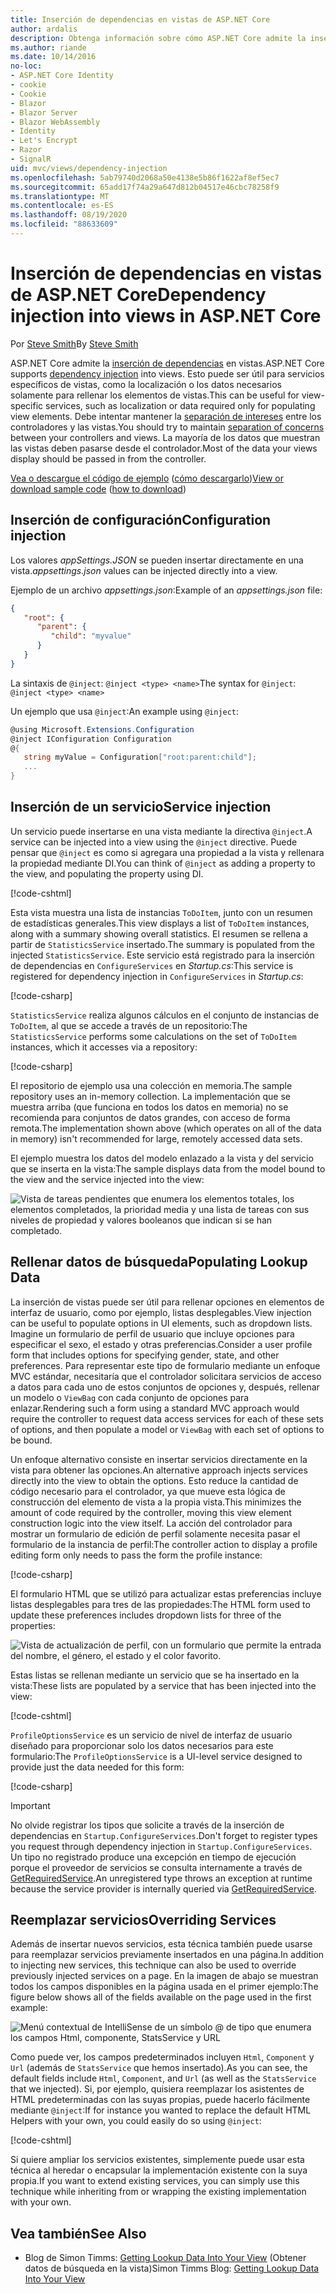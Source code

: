 ```yaml
---
title: Inserción de dependencias en vistas de ASP.NET Core
author: ardalis
description: Obtenga información sobre cómo ASP.NET Core admite la inserción de dependencias en las vistas de MVC.
ms.author: riande
ms.date: 10/14/2016
no-loc:
- ASP.NET Core Identity
- cookie
- Cookie
- Blazor
- Blazor Server
- Blazor WebAssembly
- Identity
- Let's Encrypt
- Razor
- SignalR
uid: mvc/views/dependency-injection
ms.openlocfilehash: 5ab79740d2068a50e4138e5b86f1622af8ef5ec7
ms.sourcegitcommit: 65add17f74a29a647d812b04517e46cbc78258f9
ms.translationtype: MT
ms.contentlocale: es-ES
ms.lasthandoff: 08/19/2020
ms.locfileid: "88633609"
---
```

# <a name="dependency-injection-into-views-in-aspnet-core"></a><span data-ttu-id="39d05-103">Inserción de dependencias en vistas de ASP.NET Core</span><span class="sxs-lookup"><span data-stu-id="39d05-103">Dependency injection into views in ASP.NET Core</span></span>

<span data-ttu-id="39d05-104">Por [Steve Smith](https://ardalis.com/)</span><span class="sxs-lookup"><span data-stu-id="39d05-104">By [Steve Smith](https://ardalis.com/)</span></span>

<span data-ttu-id="39d05-105">ASP.NET Core admite la [inserción de dependencias](xref:fundamentals/dependency-injection) en vistas.</span><span class="sxs-lookup"><span data-stu-id="39d05-105">ASP.NET Core supports [dependency injection](xref:fundamentals/dependency-injection) into views.</span></span> <span data-ttu-id="39d05-106">Esto puede ser útil para servicios específicos de vistas, como la localización o los datos necesarios solamente para rellenar los elementos de vistas.</span><span class="sxs-lookup"><span data-stu-id="39d05-106">This can be useful for view-specific services, such as localization or data required only for populating view elements.</span></span> <span data-ttu-id="39d05-107">Debe intentar mantener la [separación de intereses](/dotnet/standard/modern-web-apps-azure-architecture/architectural-principles#separation-of-concerns) entre los controladores y las vistas.</span><span class="sxs-lookup"><span data-stu-id="39d05-107">You should try to maintain [separation of concerns](/dotnet/standard/modern-web-apps-azure-architecture/architectural-principles#separation-of-concerns) between your controllers and views.</span></span> <span data-ttu-id="39d05-108">La mayoría de los datos que muestran las vistas deben pasarse desde el controlador.</span><span class="sxs-lookup"><span data-stu-id="39d05-108">Most of the data your views display should be passed in from the controller.</span></span>

<span data-ttu-id="39d05-109">[Vea o descargue el código de ejemplo](https://github.com/dotnet/AspNetCore.Docs/tree/master/aspnetcore/mvc/views/dependency-injection/sample) ([cómo descargarlo](xref:index#how-to-download-a-sample))</span><span class="sxs-lookup"><span data-stu-id="39d05-109">[View or download sample code](https://github.com/dotnet/AspNetCore.Docs/tree/master/aspnetcore/mvc/views/dependency-injection/sample) ([how to download](xref:index#how-to-download-a-sample))</span></span>

## <a name="configuration-injection"></a><span data-ttu-id="39d05-110">Inserción de configuración</span><span class="sxs-lookup"><span data-stu-id="39d05-110">Configuration injection</span></span>

<span data-ttu-id="39d05-111">Los valores *appSettings.JSON* se pueden insertar directamente en una vista.</span><span class="sxs-lookup"><span data-stu-id="39d05-111">*appsettings.json* values can be injected directly into a view.</span></span>

<span data-ttu-id="39d05-112">Ejemplo de un archivo *appsettings.json*:</span><span class="sxs-lookup"><span data-stu-id="39d05-112">Example of an *appsettings.json* file:</span></span>

```json
{
   "root": {
      "parent": {
         "child": "myvalue"
      }
   }
}
```

<span data-ttu-id="39d05-113">La sintaxis de `@inject`: `@inject <type> <name>`</span><span class="sxs-lookup"><span data-stu-id="39d05-113">The syntax for `@inject`: `@inject <type> <name>`</span></span>

<span data-ttu-id="39d05-114">Un ejemplo que usa `@inject`:</span><span class="sxs-lookup"><span data-stu-id="39d05-114">An example using `@inject`:</span></span>

```csharp
@using Microsoft.Extensions.Configuration
@inject IConfiguration Configuration
@{
   string myValue = Configuration["root:parent:child"];
   ...
}
```

## <a name="service-injection"></a><span data-ttu-id="39d05-115">Inserción de un servicio</span><span class="sxs-lookup"><span data-stu-id="39d05-115">Service injection</span></span>

<span data-ttu-id="39d05-116">Un servicio puede insertarse en una vista mediante la directiva `@inject`.</span><span class="sxs-lookup"><span data-stu-id="39d05-116">A service can be injected into a view using the `@inject` directive.</span></span> <span data-ttu-id="39d05-117">Puede pensar que `@inject` es como si agregara una propiedad a la vista y rellenara la propiedad mediante DI.</span><span class="sxs-lookup"><span data-stu-id="39d05-117">You can think of `@inject` as adding a property to the view, and populating the property using DI.</span></span>

[!code-cshtml[](../../mvc/views/dependency-injection/sample/src/ViewInjectSample/Views/ToDo/Index.cshtml?highlight=4,5,15,16,17)]

<span data-ttu-id="39d05-118">Esta vista muestra una lista de instancias `ToDoItem`, junto con un resumen de estadísticas generales.</span><span class="sxs-lookup"><span data-stu-id="39d05-118">This view displays a list of `ToDoItem` instances, along with a summary showing overall statistics.</span></span> <span data-ttu-id="39d05-119">El resumen se rellena a partir de `StatisticsService` insertado.</span><span class="sxs-lookup"><span data-stu-id="39d05-119">The summary is populated from the injected `StatisticsService`.</span></span> <span data-ttu-id="39d05-120">Este servicio está registrado para la inserción de dependencias en `ConfigureServices` en *Startup.cs*:</span><span class="sxs-lookup"><span data-stu-id="39d05-120">This service is registered for dependency injection in `ConfigureServices` in *Startup.cs*:</span></span>

[!code-csharp[](../../mvc/views/dependency-injection/sample/src/ViewInjectSample/Startup.cs?highlight=6,7&range=15-22)]

<span data-ttu-id="39d05-121">`StatisticsService` realiza algunos cálculos en el conjunto de instancias de `ToDoItem`, al que se accede a través de un repositorio:</span><span class="sxs-lookup"><span data-stu-id="39d05-121">The `StatisticsService` performs some calculations on the set of `ToDoItem` instances, which it accesses via a repository:</span></span>

[!code-csharp[](../../mvc/views/dependency-injection/sample/src/ViewInjectSample/Model/Services/StatisticsService.cs?highlight=15,20,25)]

<span data-ttu-id="39d05-122">El repositorio de ejemplo usa una colección en memoria.</span><span class="sxs-lookup"><span data-stu-id="39d05-122">The sample repository uses an in-memory collection.</span></span> <span data-ttu-id="39d05-123">La implementación que se muestra arriba (que funciona en todos los datos en memoria) no se recomienda para conjuntos de datos grandes, con acceso de forma remota.</span><span class="sxs-lookup"><span data-stu-id="39d05-123">The implementation shown above (which operates on all of the data in memory) isn't recommended for large, remotely accessed data sets.</span></span>

<span data-ttu-id="39d05-124">El ejemplo muestra los datos del modelo enlazado a la vista y del servicio que se inserta en la vista:</span><span class="sxs-lookup"><span data-stu-id="39d05-124">The sample displays data from the model bound to the view and the service injected into the view:</span></span>

![Vista de tareas pendientes que enumera los elementos totales, los elementos completados, la prioridad media y una lista de tareas con sus niveles de propiedad y valores booleanos que indican si se han completado.](dependency-injection/_static/screenshot.png)

## <a name="populating-lookup-data"></a><span data-ttu-id="39d05-126">Rellenar datos de búsqueda</span><span class="sxs-lookup"><span data-stu-id="39d05-126">Populating Lookup Data</span></span>

<span data-ttu-id="39d05-127">La inserción de vistas puede ser útil para rellenar opciones en elementos de interfaz de usuario, como por ejemplo, listas desplegables.</span><span class="sxs-lookup"><span data-stu-id="39d05-127">View injection can be useful to populate options in UI elements, such as dropdown lists.</span></span> <span data-ttu-id="39d05-128">Imagine un formulario de perfil de usuario que incluye opciones para especificar el sexo, el estado y otras preferencias.</span><span class="sxs-lookup"><span data-stu-id="39d05-128">Consider a user profile form that includes options for specifying gender, state, and other preferences.</span></span> <span data-ttu-id="39d05-129">Para representar este tipo de formulario mediante un enfoque MVC estándar, necesitaría que el controlador solicitara servicios de acceso a datos para cada uno de estos conjuntos de opciones y, después, rellenar un modelo o `ViewBag` con cada conjunto de opciones para enlazar.</span><span class="sxs-lookup"><span data-stu-id="39d05-129">Rendering such a form using a standard MVC approach would require the controller to request data access services for each of these sets of options, and then populate a model or `ViewBag` with each set of options to be bound.</span></span>

<span data-ttu-id="39d05-130">Un enfoque alternativo consiste en insertar servicios directamente en la vista para obtener las opciones.</span><span class="sxs-lookup"><span data-stu-id="39d05-130">An alternative approach injects services directly into the view to obtain the options.</span></span> <span data-ttu-id="39d05-131">Esto reduce la cantidad de código necesario para el controlador, ya que mueve esta lógica de construcción del elemento de vista a la propia vista.</span><span class="sxs-lookup"><span data-stu-id="39d05-131">This minimizes the amount of code required by the controller, moving this view element construction logic into the view itself.</span></span> <span data-ttu-id="39d05-132">La acción del controlador para mostrar un formulario de edición de perfil solamente necesita pasar el formulario de la instancia de perfil:</span><span class="sxs-lookup"><span data-stu-id="39d05-132">The controller action to display a profile editing form only needs to pass the form the profile instance:</span></span>

[!code-csharp[](../../mvc/views/dependency-injection/sample/src/ViewInjectSample/Controllers/ProfileController.cs?highlight=9,19)]

<span data-ttu-id="39d05-133">El formulario HTML que se utilizó para actualizar estas preferencias incluye listas desplegables para tres de las propiedades:</span><span class="sxs-lookup"><span data-stu-id="39d05-133">The HTML form used to update these preferences includes dropdown lists for three of the properties:</span></span>

![Vista de actualización de perfil, con un formulario que permite la entrada del nombre, el género, el estado y el color favorito.](dependency-injection/_static/updateprofile.png)

<span data-ttu-id="39d05-135">Estas listas se rellenan mediante un servicio que se ha insertado en la vista:</span><span class="sxs-lookup"><span data-stu-id="39d05-135">These lists are populated by a service that has been injected into the view:</span></span>

[!code-cshtml[](../../mvc/views/dependency-injection/sample/src/ViewInjectSample/Views/Profile/Index.cshtml?highlight=4,16,17,21,22,26,27)]

<span data-ttu-id="39d05-136">`ProfileOptionsService` es un servicio de nivel de interfaz de usuario diseñado para proporcionar solo los datos necesarios para este formulario:</span><span class="sxs-lookup"><span data-stu-id="39d05-136">The `ProfileOptionsService` is a UI-level service designed to provide just the data needed for this form:</span></span>

[!code-csharp[](../../mvc/views/dependency-injection/sample/src/ViewInjectSample/Model/Services/ProfileOptionsService.cs?highlight=7,13,24)]

> [!IMPORTANT]
> <span data-ttu-id="39d05-137">No olvide registrar los tipos que solicite a través de la inserción de dependencias en `Startup.ConfigureServices`.</span><span class="sxs-lookup"><span data-stu-id="39d05-137">Don't forget to register types you request through dependency injection in `Startup.ConfigureServices`.</span></span> <span data-ttu-id="39d05-138">Un tipo no registrado produce una excepción en tiempo de ejecución porque el proveedor de servicios se consulta internamente a través de [GetRequiredService](/dotnet/api/microsoft.extensions.dependencyinjection.serviceproviderserviceextensions.getrequiredservice).</span><span class="sxs-lookup"><span data-stu-id="39d05-138">An unregistered type throws an exception at runtime because the service provider is internally queried via [GetRequiredService](/dotnet/api/microsoft.extensions.dependencyinjection.serviceproviderserviceextensions.getrequiredservice).</span></span>

## <a name="overriding-services"></a><span data-ttu-id="39d05-139">Reemplazar servicios</span><span class="sxs-lookup"><span data-stu-id="39d05-139">Overriding Services</span></span>

<span data-ttu-id="39d05-140">Además de insertar nuevos servicios, esta técnica también puede usarse para reemplazar servicios previamente insertados en una página.</span><span class="sxs-lookup"><span data-stu-id="39d05-140">In addition to injecting new services, this technique can also be used to override previously injected services on a page.</span></span> <span data-ttu-id="39d05-141">En la imagen de abajo se muestran todos los campos disponibles en la página usada en el primer ejemplo:</span><span class="sxs-lookup"><span data-stu-id="39d05-141">The figure below shows all of the fields available on the page used in the first example:</span></span>

![Menú contextual de IntelliSense de un símbolo @ de tipo que enumera los campos Html, componente, StatsService y URL](dependency-injection/_static/razor-fields.png)

<span data-ttu-id="39d05-143">Como puede ver, los campos predeterminados incluyen `Html`, `Component` y `Url` (además de `StatsService` que hemos insertado).</span><span class="sxs-lookup"><span data-stu-id="39d05-143">As you can see, the default fields include `Html`, `Component`, and `Url` (as well as the `StatsService` that we injected).</span></span> <span data-ttu-id="39d05-144">Si, por ejemplo, quisiera reemplazar los asistentes de HTML predeterminadas con las suyas propias, puede hacerlo fácilmente mediante `@inject`:</span><span class="sxs-lookup"><span data-stu-id="39d05-144">If for instance you wanted to replace the default HTML Helpers with your own, you could easily do so using `@inject`:</span></span>

[!code-cshtml[](../../mvc/views/dependency-injection/sample/src/ViewInjectSample/Views/Helper/Index.cshtml?highlight=3,11)]

<span data-ttu-id="39d05-145">Si quiere ampliar los servicios existentes, simplemente puede usar esta técnica al heredar o encapsular la implementación existente con la suya propia.</span><span class="sxs-lookup"><span data-stu-id="39d05-145">If you want to extend existing services, you can simply use this technique while inheriting from or wrapping the existing implementation with your own.</span></span>

## <a name="see-also"></a><span data-ttu-id="39d05-146">Vea también</span><span class="sxs-lookup"><span data-stu-id="39d05-146">See Also</span></span>

* <span data-ttu-id="39d05-147">Blog de Simon Timms: [Getting Lookup Data Into Your View](https://blog.simontimms.com/2015/06/09/getting-lookup-data-into-you-view/) (Obtener datos de búsqueda en la vista)</span><span class="sxs-lookup"><span data-stu-id="39d05-147">Simon Timms Blog: [Getting Lookup Data Into Your View](https://blog.simontimms.com/2015/06/09/getting-lookup-data-into-you-view/)</span></span>
